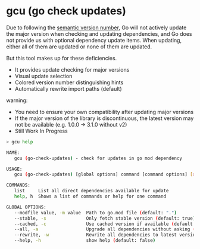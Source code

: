 # gcu (go check updates)

Due to following the [semantic version number](https://semver.org/), Go will not actively update the major version when checking and updating dependencies, and Go does not provide us with optional dependency update items. When updating, either all of them are updated or none of them are updated.

But this tool makes up for these deficiencies.

- It provides update checking for major versions
- Visual update selection
- Colored version number distinguishing hints
- Automatically rewrite import paths (default)

warning:

- You need to ensure your own compatibility after updating major versions
- If the major version of the library is discontinuous, the latest version may not be available (e.g. 1.0.0 -> 3.1.0 without v2)
- Still Work In Progress

```bash
> gcu help

NAME:
   gcu (go-check-updates) - check for updates in go mod dependency

USAGE:
   gcu (go-check-updates) [global options] command [command options] [arguments...]

COMMANDS:
   list     List all direct dependencies available for update
   help, h  Shows a list of commands or help for one command

GLOBAL OPTIONS:
   --modfile value, -m value  Path to go.mod file (default: ".")
   --stable, -s               Only fetch stable version (default: true)
   --cached, -c               Use cached version if available (default: false)
   --all, -a                  Upgrade all dependencies without asking (default: false)
   --rewrite, -w              Rewrite all dependencies to latest version in your project (default: true)
   --help, -h                 show help (default: false)
```